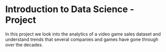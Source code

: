 # Introduction to Data Science - Project

In this project we look into the analytics of a video game sales dataset and understand trends that several companies and games have gone through over the decades.
